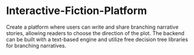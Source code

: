 # Interactive-Fiction-Platform
Create a platform where users can write and share branching narrative stories, allowing readers to choose the direction of the plot. The backend can be built with a text-based engine and utilize free decision tree libraries for branching narratives.
